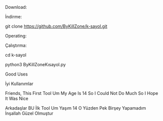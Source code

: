 Download:

İndirme:

git clone https://github.com/ByKillZone/k-sayol.git    


Operating:

Çalıştırma:

cd k-sayol   

python3 ByKillZoneKısayol.py   

Good Uses

İyi Kullanımlar


Friends, This First Tool Um My Age Is 14 So I Could Not Do Much So I Hope It Was Nice

Arkadaşlar BU İlk Tool Um Yaşım 14 O Yüzden Pek Birşey Yapamadım İnşallah Güzel Olmuştur
